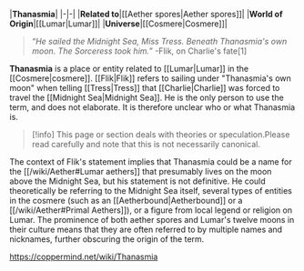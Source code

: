 |**Thanasmia**|
|-|-|
|**Related to**|[[Aether spores\|Aether spores]]|
|**World of Origin**|[[Lumar\|Lumar]]|
|**Universe**|[[Cosmere\|Cosmere]]|

>“*He sailed the Midnight Sea, Miss Tress. Beneath Thanasmia's own moon. The Sorceress took him.*”
\-Flik, on Charlie's fate[1]


**Thanasmia** is a place or entity related to [[Lumar\|Lumar]] in the [[Cosmere\|cosmere]].
[[Flik\|Flik]] refers to sailing under "Thanasmia's own moon" when telling [[Tress\|Tress]] that [[Charlie\|Charlie]] was forced to travel the [[Midnight Sea\|Midnight Sea]]. He is the only person to use the term, and does not elaborate. It is therefore unclear who or what Thanasmia is.

> [!info] This page or section deals with theories or speculation.Please read carefully and note that this is not necessarily canonical.

The context of Flik's statement implies that Thanasmia could be a name for the [[/wiki/Aether#Lumar aethers]] that presumably lives on the moon above the Midnight Sea, but his statement is not definitive. He could theoretically be referring to the Midnight Sea itself, several types of entities in the cosmere (such as an [[Aetherbound\|Aetherbound]] or a [[/wiki/Aether#Primal Aethers]]), or a figure from local legend or religion on Lumar. The prominence of both aether spores and Lumar's twelve moons in their culture means that they are often referred to by multiple names and nicknames, further obscuring the origin of the term.



https://coppermind.net/wiki/Thanasmia